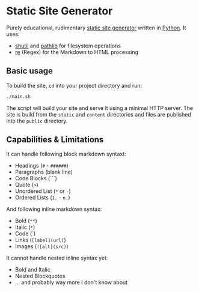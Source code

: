# Static Site Generator

Purely educational, rudimentary [static site generator](https://en.wikipedia.org/wiki/Static_site_generator) written in [Python](https://www.python.org/). It uses:

* [shutil](https://docs.python.org/3/library/shutil.html) and [pathlib](https://docs.python.org/3/library/pathlib.html) for filesystem operations
* [re](https://docs.python.org/3/library/re.html) (Regex) for the Markdown to HTML processing

## Basic usage

To build the site, `cd` into your project directory and run:

```bash
./main.sh
```

The script will build your site and serve it using a minimal HTTP server. The site is build from the `static` and `content` directories and files are published into the `public` directory.

## Capabilities & Limitations

It can handle following block markdown syntaxt:

* Headings (`#` - `######`)
* Paragraphs (blank line)
* Code Blocks (```)
* Quote (`>`)
* Unordered List (`*` or `-`)
* Ordered Lists (`1.` - `n.`)

And following inline markdown syntax:

* Bold  (`**`)
* Italic (`*`)
* Code (`)
* Links (`[label](url)`)
* Images (`![alt](src)`)

It cannot handle nested inline syntax yet:

* Bold and Italic
* Nested Blockquotes
* ... and probably way more I don't know about


